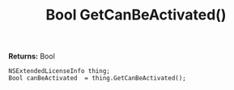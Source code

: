 ﻿---
uid: crmscript_ref_NSExtendedLicenseInfo_GetCanBeActivated
title: Bool GetCanBeActivated()
intellisense: NSExtendedLicenseInfo.GetCanBeActivated
keywords: NSExtendedLicenseInfo, GetCanBeActivated
so.topic: reference
---



**Returns:** Bool


```crmscript
NSExtendedLicenseInfo thing;
Bool canBeActivated  = thing.GetCanBeActivated();
```


